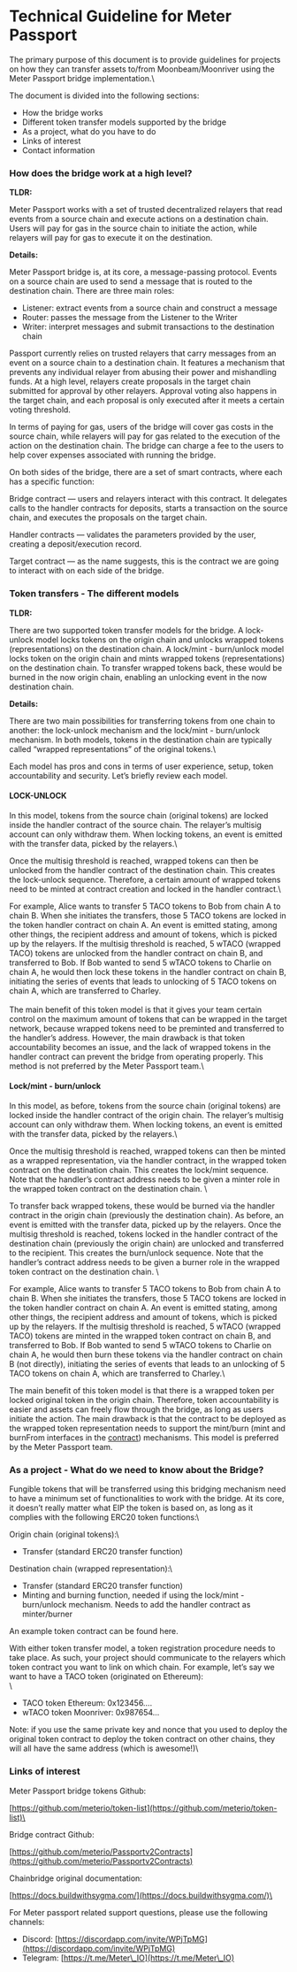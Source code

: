 # Technical Guideline for Meter Passport

The primary purpose of this document is to provide guidelines for projects on how they can transfer assets to/from Moonbeam/Moonriver using the Meter Passport bridge implementation.\


The document is divided into the following sections:

* How the bridge works
* Different token transfer models supported by the bridge
* As a project, what do you have to do
* Links of interest
* Contact information

### How does the bridge work at a high level?

**TLDR:**

Meter Passport works with a set of trusted decentralized relayers that read events from a source chain and execute actions on a destination chain. Users will pay for gas in the source chain to initiate the action, while relayers will pay for gas to execute it on the destination.

**Details:**

Meter Passport bridge is, at its core, a message-passing protocol. Events on a source chain are used to send a message that is routed to the destination chain. There are three main roles:

* Listener: extract events from a source chain and construct a message
* Router: passes the message from the Listener to the Writer
* Writer: interpret messages and submit transactions to the destination chain

Passport currently relies on trusted relayers that carry messages from an event on a source chain to a destination chain. It features a mechanism that prevents any individual relayer from abusing their power and mishandling funds. At a high level, relayers create proposals in the target chain submitted for approval by other relayers. Approval voting also happens in the target chain, and each proposal is only executed after it meets a certain voting threshold.

In terms of paying for gas, users of the bridge will cover gas costs in the source chain, while relayers will pay for gas related to the execution of the action on the destination chain. The bridge can charge a fee to the users to help cover expenses associated with running the bridge.

On both sides of the bridge, there are a set of smart contracts, where each has a specific function:

Bridge contract — users and relayers interact with this contract. It delegates calls to the handler contracts for deposits, starts a transaction on the source chain, and executes the proposals on the target chain.

Handler contracts — validates the parameters provided by the user, creating a deposit/execution record.

Target contract — as the name suggests, this is the contract we are going to interact with on each side of the bridge.

### Token transfers - The different models

**TLDR:**

There are two supported token transfer models for the bridge. A lock-unlock model locks tokens on the origin chain and unlocks wrapped tokens (representations) on the destination chain. A lock/mint - burn/unlock model locks token on the origin chain and mints wrapped tokens (representations) on the destination chain. To transfer wrapped tokens back, these would be burned in the now origin chain, enabling an unlocking event in the now destination chain.

**Details:**

There are two main possibilities for transferring tokens from one chain to another: the lock-unlock mechanism and the lock/mint - burn/unlock mechanism. In both models, tokens in the destination chain are typically called “wrapped representations” of the original tokens.\


Each model has pros and cons in terms of user experience, setup, token accountability and security. Let’s briefly review each model.

#### LOCK-UNLOCK

In this model, tokens from the source chain (original tokens) are locked inside the handler contract of the source chain. The relayer’s multisig account can only withdraw them. When locking tokens, an event is emitted with the transfer data, picked by the relayers.\


Once the multisig threshold is reached, wrapped tokens can then be unlocked from the handler contract of the destination chain. This creates the lock-unlock sequence. Therefore, a certain amount of wrapped tokens need to be minted at contract creation and locked in the handler contract.\


For example, Alice wants to transfer 5 TACO tokens to Bob from chain A to chain B. When she initiates the transfers, those 5 TACO tokens are locked in the token handler contract on chain A. An event is emitted stating, among other things, the recipient address and amount of tokens, which is picked up by the relayers. If the multisig threshold is reached, 5 wTACO (wrapped TACO) tokens are unlocked from the handler contract on chain B, and transferred to Bob. If Bob wanted to send 5 wTACO tokens to Charlie on chain A, he would then lock these tokens in the handler contract on chain B, initiating the series of events that leads to unlocking of 5 TACO tokens on chain A, which are transferred to Charley.\
\
The main benefit of this token model is that it gives your team certain control on the maximum amount of tokens that can be wrapped in the target network, because wrapped tokens need to be preminted and transferred to the handler’s address. However, the main drawback is that token accountability becomes an issue, and the lack of wrapped tokens in the handler contract  can prevent the bridge from operating properly. This method is not preferred by the Meter Passport team.\


#### Lock/mint - burn/unlock

In this model, as before,  tokens from the source chain (original tokens) are locked inside the handler contract of the origin chain. The relayer’s multisig account can only withdraw them. When locking tokens, an event is emitted with the transfer data, picked by the relayers.\


Once the multisig threshold is reached, wrapped tokens can then be minted as a wrapped representation, via the handler contract, in the wrapped token contract on the destination chain. This creates the lock/mint sequence. Note that the handler’s contract address needs to be given a minter role in the wrapped token contract on the destination chain. \


To transfer back wrapped tokens, these would be burned via the handler contract in the origin chain (previously the destination chain). As before, an event is emitted with the transfer data, picked up by the relayers. Once the multisig threshold is reached, tokens locked in the handler contract of the destination chain (previously the origin chain) are unlocked and transferred to the recipient. This creates the burn/unlock sequence. Note that the handler’s contract address needs to be given a burner role in the wrapped token contract on the destination chain. \


For example, Alice wants to transfer 5 TACO tokens to Bob from chain A to chain B. When she initiates the transfers, those 5 TACO tokens are locked in the token handler contract on chain A. An event is emitted stating, among other things, the recipient address and amount of tokens, which is picked up by the relayers. If the multisig threshold is reached, 5 wTACO (wrapped TACO) tokens are minted in the wrapped token contract on chain B, and transferred to Bob. If Bob wanted to send 5 wTACO tokens to Charlie on chain A, he would then burn these tokens via the handler contract on chain B (not directly), initiating the series of events that leads to an unlocking of 5 TACO tokens on chain A, which are transferred to Charley.\


The main benefit of this token model is that there is a wrapped token per locked original token in the origin chain. Therefore, token accountability is easier and assets can freely flow through the bridge, as long as users initiate the action. The main drawback is that the contract to be deployed as the wrapped token representation needs to support the mint/burn (mint and burnFrom interfaces in the [contract](https://github.com/ChainSafe/chainbridge-solidity/blob/master/contracts/ERC20Safe.sol)) mechanisms. This model is preferred by the Meter Passport team.

### As a project - What do we need to know about the Bridge?

Fungible tokens that will be transferred using this bridging mechanism need to have a minimum set of functionalities to work with the bridge. At its core, it doesn’t really matter what EIP the token is based on, as long as it complies with the following  ERC20 token functions:\


Origin chain (original tokens):\


* Transfer (standard ERC20 transfer function)

Destination chain (wrapped representation):\


* Transfer (standard ERC20 transfer function)
* Minting and burning function, needed if using the lock/mint - burn/unlock mechanism. Needs to add the handler contract as minter/burner

An example token contract can be found here.

With either token transfer model, a token registration procedure needs to take place. As such, your project should communicate to the relayers which token contract you want to link on which chain. For example, let’s say we want to have a TACO token (originated on Ethereum):\
\


* TACO token Ethereum: 0x123456….
* wTACO token Moonriver: 0x987654…

Note: if you use the same private key and nonce that you used to deploy the original token contract to deploy the token contract on other chains, they will all have the same address (which is awesome!)\


### Links of interest

Meter Passport bridge tokens Github:

[https://github.com/meterio/token-list](https://github.com/meterio/token-list)\


Bridge contract Github:&#x20;

[https://github.com/meterio/Passportv2Contracts](https://github.com/meterio/Passportv2Contracts)

Chainbridge original documentation:

[https://docs.buildwithsygma.com/](https://docs.buildwithsygma.com/)\


For Meter passport related support questions, please use the following channels:

* Discord: [https://discordapp.com/invite/WPjTpMG](https://discordapp.com/invite/WPjTpMG)
* Telegram: [https://t.me/Meter\_IO](https://t.me/Meter\_IO)
